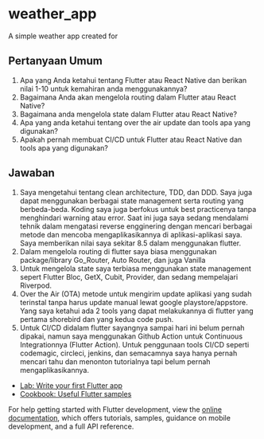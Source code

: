 # weather_app

A simple weather app created for 

## Pertanyaan Umum

1. Apa yang Anda ketahui tentang Flutter atau React Native dan berikan nilai 1-10 untuk kemahiran anda menggunakannya?
2. Bagaimana Anda akan mengelola routing dalam Flutter atau React Native?
3. Bagaimana anda mengelola state dalam Flutter atau React Native?
4. Apa yang anda ketahui tentang over the air update dan tools apa yang digunakan?
5. Apakah pernah membuat CI/CD untuk Flutter atau React Native dan tools apa yang digunakan?

## Jawaban
1. Saya mengetahui tentang clean architecture,  TDD, dan DDD. Saya juga dapat menggunakan berbagai state management serta routing yang berbeda-beda. Koding saya juga berfokus untuk best practicenya tanpa menghindari warning atau error. Saat ini juga saya sedang mendalami tehnik dalam mengatasi reverse engginering dengan mencari berbagai metode dan mencoba mengaplikasikannya di aplikasi-aplikasi saya. Saya memberikan nilai saya sekitar 8.5 dalam menggunakan flutter.
2. Dalam mengelola routing di flutter saya biasa menggunakan package/library Go_Router, Auto Router, dan juga Vanilla
3. Untuk mengelola state saya terbiasa menggunakan state management sepert Flutter Bloc, GetX, Cubit, Provider, dan sedang mempelajari Riverpod.
4. Over the Air (OTA) metode untuk mengirim update aplikasi yang sudah terinstal tanpa harus update manual lewat google playstore/appstore. Yang saya ketahui ada 2 tools yang dapat melakukannya di flutter yang pertama shorebird dan yang kedua code push.
5. Untuk CI/CD didalam flutter sayangnya sampai hari ini belum pernah dipakai, namun saya menggunakan Github Action untuk Continuous Integrationnya (Flutter Action). Untuk penggunaan tools CI/CD seperti codemagic, circleci, jenkins, dan semacamnya saya hanya pernah mencari tahu dan menonton tutorialnya tapi belum pernah mengaplikasikannya. 

- [Lab: Write your first Flutter app](https://docs.flutter.dev/get-started/codelab)
- [Cookbook: Useful Flutter samples](https://docs.flutter.dev/cookbook)

For help getting started with Flutter development, view the
[online documentation](https://docs.flutter.dev/), which offers tutorials,
samples, guidance on mobile development, and a full API reference.
